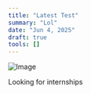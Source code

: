```yaml
---
title: "Latest Test"
summary: "Lol"
date: "Jun 4, 2025"
draft: true
tools: []
---
```


![Image](/assets/blog/uploaded_image_C617215F.jpg)

Looking for internships